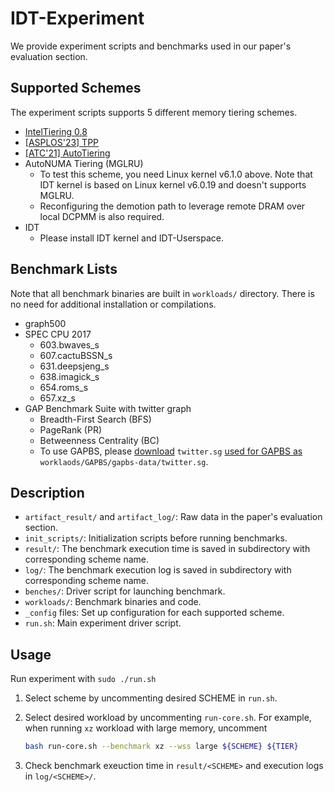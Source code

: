 # IDT-Experiment

We provide experiment scripts and benchmarks used in our paper's evaluation section.

## Supported Schemes

The experiment scripts supports 5 different memory tiering schemes. 

* [IntelTiering 0.8](https://git.kernel.org/pub/scm/linux/kernel/git/vishal/tiering.git/)
* [[ASPLOS'23] TPP](https://lore.kernel.org/all/cover.1637778851.git.hasanalmaruf@fb.com/)
* [[ATC'21] AutoTiering](https://github.com/csl-ajou/AutoTiering?tab=readme-ov-file)
* AutoNUMA Tiering (MGLRU)
  * To test this scheme, you need Linux kernel v6.1.0 above. Note that IDT kernel is based on Linux kernel v6.0.19 and doesn't supports MGLRU.
  * Reconfiguring the demotion path to leverage remote DRAM over local DCPMM is also required.
* IDT
  * Please install IDT kernel and IDT-Userspace.

## Benchmark Lists

Note that all benchmark binaries are built in `workloads/` directory. There is no need for additional installation or compilations.

* graph500
* SPEC CPU 2017
  * 603.bwaves_s
  * 607.cactuBSSN_s
  * 631.deepsjeng_s
  * 638.imagick_s
  * 654.roms_s
  * 657.xz_s
* GAP Benchmark Suite with twitter graph
  * Breadth-First Search (BFS)
  * PageRank (PR)
  * Betweenness Centrality (BC)
  * To use GAPBS, please <ins>download</ins> `twitter.sg` <ins>used for GAPBS as</ins> `worklaods/GAPBS/gapbs-data/twitter.sg`.

## Description

* `artifact_result/` and `artifact_log/`: Raw data in the paper's evaluation section.
* `init_scripts/`: Initialization scripts before running benchmarks.
* `result/`: The benchmark execution time is saved in subdirectory with corresponding scheme name.
* `log/`: The benchmark execution log is saved in subdirectory with corresponding scheme name.
* `benches/`: Driver script for launching benchmark.
* `workloads/`: Benchmark binaries and code.
* `_config` files: Set up configuration for each supported scheme.
* `run.sh`: Main experiment driver script.

## Usage

Run experiment with `sudo ./run.sh`

1. Select scheme by uncommenting desired SCHEME in `run.sh`.

2. Select desired workload by uncommenting `run-core.sh`. For example, when running `xz` workload with large memory, uncomment

   ```bash
   bash run-core.sh --benchmark xz --wss large ${SCHEME} ${TIER}
   ```

3. Check benchmark exeuction time in `result/<SCHEME>` and execution logs in `log/<SCHEME>/`.
